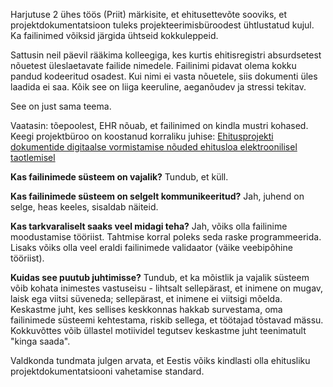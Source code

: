 Harjutuse 2 ühes töös (Priit) märkisite, et ehitusettevõte sooviks, et projektdokumentatsioon tuleks projekteerimisbüroodest ühtlustatud kujul. Ka failinimed võiksid järgida ühtseid kokkuleppeid.

Sattusin neil päevil rääkima kolleegiga, kes kurtis ehitisregistri absurdsetest nõuetest üleslaetavate failide nimedele. Failinimi pidavat olema kokku pandud kodeeritud osadest. Kui nimi ei vasta nõuetele, siis dokumenti üles laadida ei saa. Kõik see on liiga keeruline, aeganõudev ja stressi tekitav.

See on just sama teema. 

Vaatasin: tõepoolest, EHR nõuab, et failinimed on kindla mustri kohased. Keegi projektbüroo on koostanud korraliku juhise: [Ehitusprojekti dokumentide digitaalse
vormistamise nõuded ehitusloa elektroonilisel taotlemisel](https://www.mkm.ee/sites/default/files/juhend_-_ehitusprojekti_digivormistamine_ehitusloa_taotlemisel_10.02.2015.pdf)

__Kas failinimede süsteem on vajalik?__ Tundub, et küll.

__Kas failinimede süsteem on selgelt kommunikeeritud?__ Jah, juhend on selge, heas keeles, sisaldab näiteid.

__Kas tarkvaraliselt saaks veel midagi teha?__ Jah, võiks olla failinime moodustamise tööriist. Tahtmise korral poleks seda raske programmeerida. Lisaks võiks olla veel eraldi failinimede validaator (väike veebipõhine tööriist).

__Kuidas see puutub juhtimisse?__ Tundub, et ka mõistlik ja vajalik süsteem võib kohata inimestes vastuseisu - lihtsalt sellepärast, et inimene on mugav, laisk ega viitsi süveneda; sellepärast, et inimene ei viitsigi mõelda. Keskastme juht, kes sellises keskkonnas hakkab survestama, oma failinimede süsteemi kehtestama, riskib sellega, et töötajad tõstavad mässu. Kokkuvõttes võib üllastel motiividel tegutsev keskastme juht teenimatult "kinga saada".

Valdkonda tundmata julgen arvata, et Eestis võiks kindlasti olla ehitusliku projektdokumentatsiooni vahetamise standard.